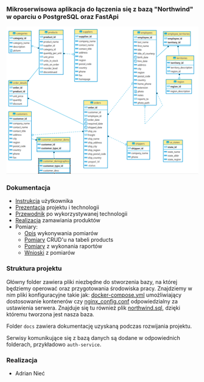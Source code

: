 ### Mikroserwisowa aplikacja do łączenia się z bazą "Northwind" w oparciu o PostgreSQL oraz FastApi

![Diagram](docs/img/ER.png)

### Dokumentacja

- [Instrukcja](docs/Instrukcja.md) użytkownika
- [Prezentacja](docs/Wprowadzenie.pdf) projektu i technologii
- [Przewodnik](docs/Przewodnik.md) po wykorzystywanej technologii
- [Realizacja](docs/Zamawianie.md) zamawiania produktów
- Pomiary:
    - [Opis](docs/Pomiary-opis.md) wykonywania pomiarów
    - [Pomiary](docs/Pomiary-crud.md) CRUD'u na tabeli products
    - [Pomiary](docs/Pomiary-raporty.md) z wykonania raportów
    - [Wnioski](docs/Pomiary-wnioski.md) z pomiarów

### Struktura projektu

Główny folder zawiera pliki niezbędne do stworzenia bazy, na której będziemy operować oraz przygotowania środowiska 
pracy. Znajdziemy w nim pliki konfiguracyjne takie jak: [docker-compose.yml](docker-compose.yml) umożliwiający 
dostosowanie kontenerów czy [nginx_config.conf](nginx_config.conf) odpowiedzialny za ustawienia serwera. Znajduje się 
tu również plik [northwind.sql](northwind.sql), dzięki któremu tworzona jest nasza baza.

Folder `docs` zawiera dokumentację uzyskaną podczas rozwijania projektu.

Serwisy komunikujące się z bazą danych są dodane w odpowiednich folderach, przykładowo `auth-service`.

### Realizacja

- Adrian Nieć
